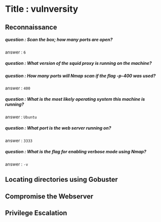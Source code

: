 # Title : vulnversity

## Reconnaissance

##### question : Scan the box; how many ports are open?

answer : `6`

##### question : What version of the squid proxy is running on the machine?


##### question : How many ports will Nmap scan if the flag -p-400 was used?

answer : `400`

##### question : What is the most likely operating system this machine is running?

answer : `Ubuntu`


##### question : What port is the web server running on?

answer : `3333`

##### question : What is the flag for enabling verbose mode using Nmap?

answer : `-v`


## Locating directories using Gobuster




## Compromise the Webserver

## Privilege Escalation